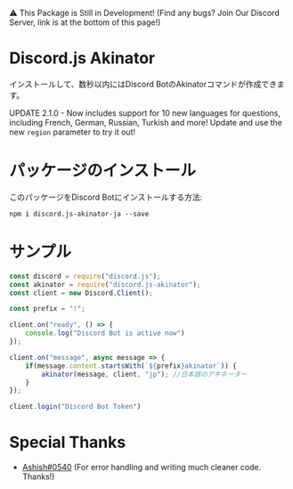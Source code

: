 ⚠ This Package is Still in Development! (Find any bugs? Join Our Discord Server, link is at the bottom of this page!)

# Discord.js Akinator

インストールして、数秒以内にはDiscord BotのAkinatorコマンドが作成できます。

UPDATE 2.1.0 - Now includes support for 10 new languages for questions, including French, German, Russian, Turkish and more! Update and use the new `region` parameter to try it out!

# パッケージのインストール

このパッケージをDiscord Botにインストールする方法:

`npm i discord.js-akinator-ja --save`

# サンプル

```js
const discord = require("discord.js");
const akinator = require("discord.js-akinator");
const client = new Discord.Client();

const prefix = "!";

client.on("ready", () => {
    console.log("Discord Bot is active now")
});

client.on("message", async message => {
    if(message.content.startsWith(`${prefix}akinator`)) {
        akinator(message, client, "jp"); //日本語のアキネーター
    }
});

client.login("Discord Bot Token")
```

# Special Thanks

- [Ashish#0540](https://github.com/3061LRTAGSPKJMORMRT) (For error handling and writing much cleaner code. Thanks!)
